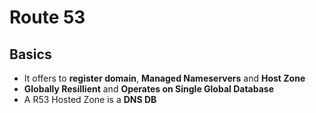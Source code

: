 # Route 53

## Basics

- It offers to **register domain**, **Managed Nameservers** and **Host Zone**
- **Globally Resillient** and **Operates on Single Global Database**
- A R53 Hosted Zone is a **DNS DB**
